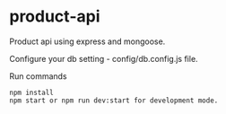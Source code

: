 # product-api
Product api using express and mongoose.

Configure your db setting - config/db.config.js file.

Run commands

    npm install
    npm start or npm run dev:start for development mode. 
